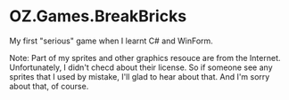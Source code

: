 # OZ.Games.BreakBricks
My first "serious" game when I learnt C# and WinForm.

Note:
Part of my sprites and other graphics resouce are from the Internet.
Unfortunately, I didn't checd about their license.
So if someone see any sprites that I used by mistake, I'll glad to hear about that.
And I'm sorry about that, of course.

